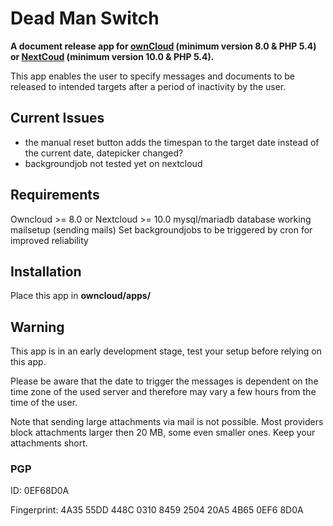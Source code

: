 # Dead Man Switch

**A document release app for [ownCloud](https://owncloud.org) (minimum version 8.0 & PHP 5.4) or [NextCoud](https://nextcloud.com) (minimum version 10.0 & PHP 5.4).** 

This app enables the user to specify messages and documents to be released to intended targets after a period of inactivity by the user.



## Current Issues

- the manual reset button adds the timespan to the target date instead of the current date, datepicker changed?
- backgroundjob not tested yet on nextcloud


## Requirements

Owncloud >= 8.0 or Nextcloud >= 10.0
mysql/mariadb database
working mailsetup (sending mails)
Set backgroundjobs to be triggered by cron for improved reliability



## Installation

Place this app in **owncloud/apps/**



## Warning

This app is in an early development stage, test your setup before relying on this app.

Please be aware that the date to trigger the messages is dependent on the time zone of the used server and therefore may vary a few hours from the time of the user.

Note that sending large attachments via mail is not possible. Most providers block attachments larger then 20 MB, some even smaller ones. Keep your attachments short.



### PGP

ID: 
0EF68D0A

Fingerprint:
4A35 55DD 448C 0310 8459  2504 20A5 4B65 0EF6 8D0A

